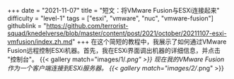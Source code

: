 +++
date = "2021-11-07"
title = "短文：将VMware Fusion与ESXi连接起来"
difficulty = "level-1"
tags = ["esxi", "vmware", "nuc", "vmware-fusion"]
githublink = "https://github.com/terrorist-squad/knedelverse/blob/master/content/post/2021/october/20211107-esxi-vmfusion/index.zh.md"
+++
在这个简短的教程中，我展示了如何通过VMware Fusion远程控制ESXi机器。首先，我在ESXi界面调出机器的详细信息，并点击 "控制台"。
{{< gallery match="images/1/*.png" >}}
现在我的VMware Fusion作为一个客户端连接到ESXi服务器。
{{< gallery match="images/2/*.png" >}}
